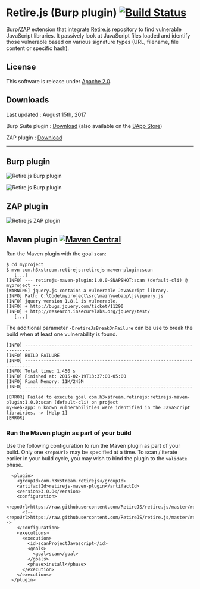 # Retire.js (Burp plugin) [![Build Status](https://travis-ci.org/h3xstream/burp-retire-js.svg)](https://travis-ci.org/h3xstream/burp-retire-js)

[Burp](http://portswigger.net/burp/)/[ZAP](https://www.owasp.org/index.php/OWASP_Zed_Attack_Proxy_Project) extension that integrate [Retire.js](https://github.com/bekk/retire.js) repository to find vulnerable JavaScript libraries. It passively look at JavaScript files loaded and identify those vulnerable based on various signature types (URL, filename, file content or specific hash).

## License

This software is release under [Apache 2.0](https://www.apache.org/licenses/LICENSE-2.0).

## Downloads

Last updated : August 15th, 2017

Burp Suite plugin : [Download](https://raw.githubusercontent.com/h3xstream/burp-retire-js/gh-pages/releases/burp/burp-retire-js-2.3.0.jar) (also available on the [BApp Store](https://pro.portswigger.net/bappstore/ShowBappDetails.aspx?uuid=36238b534a78494db9bf2d03f112265c))

ZAP plugin : [Download](https://raw.githubusercontent.com/h3xstream/burp-retire-js/gh-pages/releases/zap/retirejs-alpha-2.3.0.zap)


--------------------------

## Burp plugin

![Retire.js Burp plugin](https://raw.githubusercontent.com/h3xstream/burp-retire-js/gh-pages/screenshots/screenshot_burp_plugin.png)

![Retire.js Burp plugin](https://raw.githubusercontent.com/h3xstream/burp-retire-js/gh-pages/screenshots/screenshot_burp_plugin_animate.gif)


## ZAP plugin

![Retire.js ZAP plugin](https://raw.githubusercontent.com/h3xstream/burp-retire-js/gh-pages/screenshots/screenshot_zap_plugin.png)

## Maven plugin [![Maven Central](https://maven-badges.herokuapp.com/maven-central/com.h3xstream.retirejs/retirejs-maven-plugin/badge.svg)](http://search.maven.org/#search%7Cga%7C1%7Cg%3A%22com.h3xstream.retirejs%22%20a%3A%22retirejs-maven-plugin%22)

Run the Maven plugin with the goal `scan`:

    $ cd myproject
    $ mvn com.h3xstream.retirejs:retirejs-maven-plugin:scan
       [...]
    [INFO] --- retirejs-maven-plugin:1.0.0-SNAPSHOT:scan (default-cli) @ myproject ---
    [WARNING] jquery.js contains a vulnerable JavaScript library.
    [INFO] Path: C:\Code\myproject\src\main\webapp\js\jquery.js
    [INFO] jquery version 1.8.1 is vulnerable.
    [INFO] + http://bugs.jquery.com/ticket/11290
    [INFO] + http://research.insecurelabs.org/jquery/test/
       [...]

The additional parameter `-DretireJsBreakOnFailure` can be use to break the build when at least one vulnerability is found.

    [INFO] ------------------------------------------------------------------------
    [INFO] BUILD FAILURE
    [INFO] ------------------------------------------------------------------------
    [INFO] Total time: 1.450 s
    [INFO] Finished at: 2015-02-19T13:37:00-05:00
    [INFO] Final Memory: 11M/245M
    [INFO] ------------------------------------------------------------------------
    [ERROR] Failed to execute goal com.h3xstream.retirejs:retirejs-maven-plugin:1.0.0:scan (default-cli) on project
    my-web-app: 6 known vulnerabilities were identified in the JavaScript librairies. -> [Help 1]
    [ERROR]

### Run the Maven plugin as part of your build
Use the following configuration to run the Maven plugin as part of your build.  Only one `<repoUrl>` may be specified at a time.
To scan / iterate earlier in your build cycle, you may wish to bind the plugin to the `validate` phase.
```
  <plugin>    
    <groupId>com.h3xstream.retirejs</groupId>
    <artifactId>retirejs-maven-plugin</artifactId>
    <version>3.0.0</version>
    <configuration>
      <repoUrl>https://raw.githubusercontent.com/RetireJS/retire.js/master/repository/jsrepository.json</repoUrl>
      <!--<repoUrl>https://raw.githubusercontent.com/RetireJS/retire.js/master/repository/npmrepository.json</repoUrl>-->
    </configuration>
    <executions>
      <execution>
        <id>scanProjectJavascript</id>
        <goals>
          <goal>scan</goal>
        </goals>
        <phase>install</phase>
      </execution>
    </executions>
  </plugin>
```      
